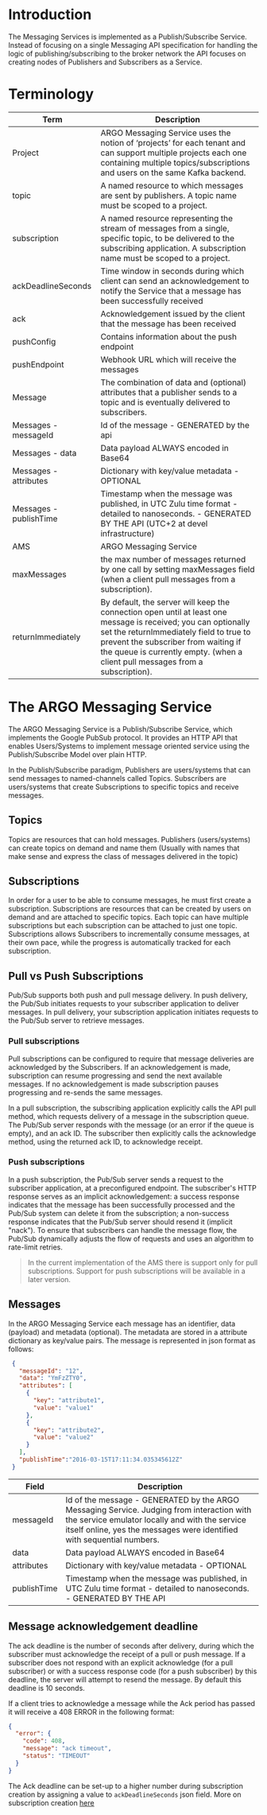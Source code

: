 # Introduction

The Messaging Services is implemented as a Publish/Subscribe Service. Instead of focusing on a single Messaging API specification for handling the logic of publishing/subscribing to the broker network the API focuses on creating nodes of Publishers and Subscribers as a Service.


# Terminology

Term | Description
-----| --------------
Project | ARGO Messaging Service uses the notion of ‘projects’ for each tenant and can support multiple projects each one containing multiple topics/subscriptions and users on the same Kafka backend.
topic |A named resource to which messages are sent by publishers. A topic name must be scoped to a project.
subscription | A named resource representing the stream of messages from a single, specific topic, to be delivered to the subscribing application. A subscription name  must be scoped to a project.
ackDeadlineSeconds | Time window in seconds during which client can send an acknowledgement to notify the Service that a message has been successfully received
ack | Acknowledgement issued by the client that the message has been received
pushConfig |Contains information about the push endpoint
pushEndpoint | Webhook URL which will receive the messages
Message | The combination of data and (optional) attributes that a publisher sends to a topic and is eventually delivered to subscribers.
Messages - messageId | Id of the message - GENERATED by the api
Messages - data | Data payload ALWAYS encoded in Base64
Messages - attributes | Dictionary with key/value metadata - OPTIONAL
Messages - publishTime | Timestamp when the message was published, in UTC Zulu time format - detailed to nanoseconds. - GENERATED BY THE API (UTC+2 at devel infrastructure)
AMS | ARGO Messaging Service
maxMessages| the max number of messages returned by one call by setting maxMessages field (when a client pull messages from a subscription).
returnImmediately| By default, the server will keep the connection open until at least one message is received; you can optionally set the returnImmediately field to true to prevent the subscriber from waiting if the queue is currently empty. (when a client pull messages from a subscription).


# The ARGO Messaging Service
The ARGO Messaging Service is a Publish/Subscribe Service, which implements the Google PubSub protocol. It provides an HTTP API that enables Users/Systems to implement message oriented service using the Publish/Subscribe Model over plain HTTP.

In the Publish/Subscribe paradigm, Publishers are users/systems that can send messages to named-channels called Topics. Subscribers are users/systems that create Subscriptions to specific topics and receive messages.


## Topics
Topics are resources that can hold messages. Publishers (users/systems) can create topics on demand and name them (Usually with names that make sense and express the class of messages delivered in the topic)

## Subscriptions
In order for a user to be able to consume messages, he must first create a subscription. Subscriptions are resources that can be created by users   on demand and are attached to specific topics. Each topic can have multiple subscriptions but each subscription can be attached to just one topic. Subscriptions allows Subscribers to incrementally consume messages, at their own pace, while the progress is automatically tracked for each subscription.

## Pull vs Push Subscriptions
Pub/Sub supports both push and pull message delivery. In push delivery, the Pub/Sub initiates requests to your subscriber application to deliver messages. In pull delivery, your subscription application initiates requests to the Pub/Sub server to retrieve messages.

### Pull subscriptions

Pull subscriptions can be configured to require that message deliveries are acknowledged by the Subscribers. If an acknowledgement is made, subscription can resume progressing and send the next available messages. If no acknowledgement is made subscription pauses progressing and re-sends the same messages.

In a pull subscription, the subscribing application explicitly calls the API pull method, which requests delivery of a message in the subscription queue. The Pub/Sub server responds with the message (or an error if the queue is empty), and an ack ID. The subscriber then explicitly calls the acknowledge method, using the returned ack ID, to acknowledge receipt.


### Push subscriptions
In a push subscription, the Pub/Sub server sends a request to the subscriber application, at a preconfigured endpoint. The subscriber's HTTP response serves as an implicit acknowledgement: a success response indicates that the message has been successfully processed and the Pub/Sub system can delete it from the subscription; a non-success response indicates that the Pub/Sub server should resend it (implicit "nack"). To ensure that subscribers can handle the message flow, the Pub/Sub dynamically adjusts the flow of requests and uses an algorithm to rate-limit retries.


> In the current implementation of the AMS there is support only for pull subscriptions.
> Support for push subscriptions will be available in a later version.

## Messages

In the ARGO Messaging Service each message has an identifier, data (payload) and metadata (optional). The metadata are stored in a attribute dictionary as key/value pairs. The message is represented in json format as follows:

```json
 {
   "messageId": "12",
   "data": "YmFzZTY0",
   "attributes": [
     {
       "key": "attribute1",
       "value": "value1"
     },
     {
       "key": "attribute2",
       "value": "value2"
     }
   ],
   "publishTime":"2016-03-15T17:11:34.035345612Z"  
 }
```


Field | Description
----- | -----------
messageId |  Id of the message - GENERATED by the ARGO Messaging Service. Judging from interaction with the service emulator locally and with the service itself online, yes the messages were identified with sequential numbers.
data |  Data payload ALWAYS encoded in Base64
attributes |  Dictionary with key/value metadata - OPTIONAL
publishTime |  Timestamp when the message was published, in UTC Zulu time format - detailed to nanoseconds. - GENERATED BY THE API


## Message acknowledgement deadline
The ack deadline is the number of seconds after delivery, during which the subscriber must acknowledge the receipt of a pull or push message. If a subscriber does not respond with an explicit acknowledge (for a pull subscriber) or with a success response code (for a push subscriber) by this deadline, the server will attempt to resend the message. By default this deadline is 10 seconds.

If a client tries to acknowledge a message while the Ack period has passed it will receive a 408 ERROR in the following format:
```json
{
  "error": {
    "code": 408,
    "message": "ack timeout",
    "status": "TIMEOUT"
  }
}
```

The Ack deadline can be set-up to a higher number during subscription creation by assigning a value to `ackDeadlineSeconds` json field. More on subscription creation [here](api_subs.md)
